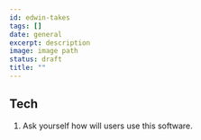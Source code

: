 ```yaml
---
id: edwin-takes
tags: []
date: general
excerpt: description
image: image path
status: draft
title: ""
---
```


## Tech

1. Ask yourself how will users use this software.
